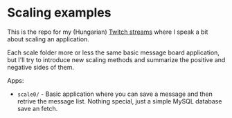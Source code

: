 # Scaling examples

This is the repo for my (Hungarian) [Twitch streams](https://www.twitch.tv/gerifield) where I speak a bit about scaling an application.

Each scale<num> folder more or less the same basic message board application, but I'll try to introduce new scaling methods and summarize the positive and negative sides of them.

Apps:

- `scale0/` - Basic application where you can save a message and then retrive the message list. Nothing special, just a simple MySQL database save an fetch.


